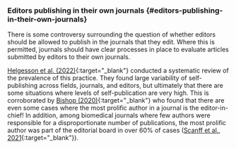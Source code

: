 ### Editors publishing in their own journals {#editors-publishing-in-their-own-journals}

There is some controversy surrounding the question of whether editors should be allowed to publish in the journals that they edit. Where this is permitted, journals should have clear processes in place to evaluate articles submitted by editors to their own journals.

[Helgesson et al. (2022)](https://doi.org/10.1002/leap.1449){:target="_blank"} conducted a systematic review of the prevalence of this practice. They found large variability of self-publishing across fields, journals, and editors, but ultimately that there are some situations where levels of self-publication are very high. This is corroborated by [Bishop (2020)](http://deevybee.blogspot.com/2020/08/pepiops-prolific-editors-who-publish-in.html){:target="_blank"} who found that there are even some cases where the most prolific author in a journal is the editor-in-chief! In addition, among biomedical journals where few authors were responsible for a disproportionate number of publications, the most prolific author was part of the editorial board in over 60% of cases ([Scanff et al., 2021](https://doi.org/10.1371/journal.pbio.3001525){:target="_blank"}).